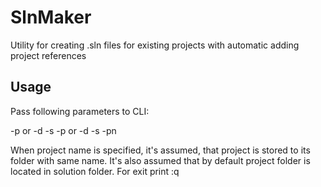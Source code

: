 # SlnMaker
Utility for creating .sln files for existing projects with automatic adding project references

## Usage
Pass following parameters to CLI:

-p <project path> or
-d <sln directory> -s <sln name> -p <project path> or
-d <sln directory> -s <sln name> -pn <project name>

When project name is specified, it's assumed, that project is stored to its folder with same name.
It's also assumed that by default project folder is located in solution folder.
For exit print :q
